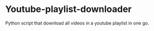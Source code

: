 # Youtube-playlist-downloader
Python script that download all videos in a youtube playlist in one go.
